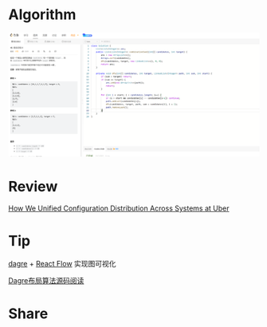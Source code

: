 # Algorithm

![](../../images/temp/zhenran-2023-04-22-lc.png)

# Review

[How We Unified Configuration Distribution Across Systems at Uber](https://www.uber.com/blog/how-we-unified-configuration-distribution-across-systems-at-uber/)

# Tip

[dagre](https://github.com/dagrejs/dagre) + [React Flow](https://reactflow.dev/) 实现图可视化

[Dagre布局算法源码阅读](https://developer.aliyun.com/article/780079#slide-0)

# Share
